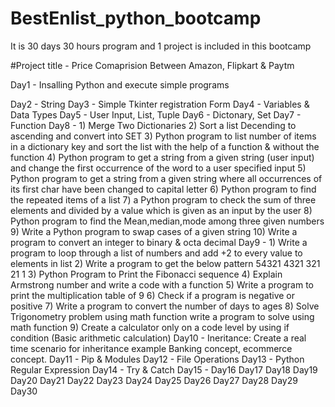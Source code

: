 # BestEnlist_python_bootcamp
It is 30 days 30 hours program and 1 project is included in this bootcamp

#Project title - Price Comaprision Between Amazon, Flipkart & Paytm

Day1 - Insalling Python and execute simple programs

Day2 - String 
Day3 - Simple Tkinter registration Form 
Day4 - Variables & Data Types
Day5 - User Input, List, Tuple
Day6 - Dictonary, Set
Day7 - Function
Day8 - 1) Merge Two Dictionaries
       2) Sort a list Decending to ascending and convert into SET
       3) Python program to list number of items in a dictionary key and sort the list with the help of a function & without the function
       4) Python program to get a string from a given string (user input) and change the first occurrence of the word to a user specified input
       5) Python program to get a string from a given string where all occurrences of its first char have been changed to capital letter
       6) Python program to find the repeated items of a list
       7) a Python program to check the sum of three elements and divided by a value which is given as an input by the user
       8) Python program to find the Mean,median,mode among three given numbers
       9) Write a Python program to swap cases of a given string
      10) Write a program to convert an integer to binary & octa decimal
Day9 - 1) Write a program to loop through a list of numbers and add +2 to every value to elements in list
       2) Write a program to get the below pattern
          54321
          4321
          321
          21
          1
       3) Python Program to Print the Fibonacci sequence
       4) Explain Armstrong number and write a code with a function
       5) Write a program to print the multiplication table of 9
       6) Check if a program is negative or positive
       7) Write a program to convert the number of days to ages
       8) Solve Trigonometry problem using math function write a program to solve using math function
       9) Create a calculator only on a code level by using if condition (Basic arithmetic calculation)
Day10 - Ineritance: Create a real time scenario for inheritance example Banking concept, ecommerce concept.
Day11 - Pip & Modules
Day12 - File Operations
Day13 - Python Regular Expression
Day14 - Try & Catch
Day15 - 
Day16
Day17
Day18
Day19
Day20
Day21
Day22
Day23
Day24
Day25
Day26
Day27
Day28
Day29
Day30
